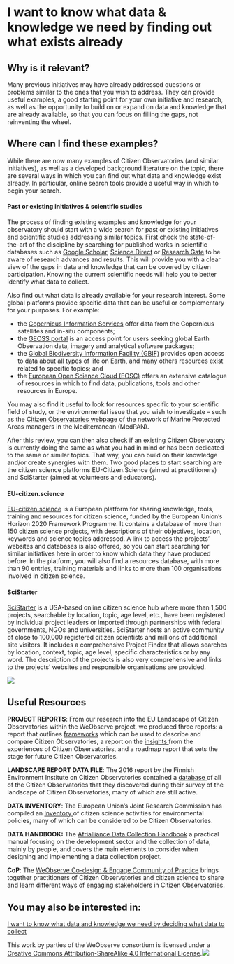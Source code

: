 # I want to know what data & knowledge we need by finding out what exists already

## Why is it relevant?

Many previous initiatives may have already addressed questions or problems similar to the ones that you wish to address. They can provide useful examples, a good starting point for your own initiative and research, as well as the opportunity to build on or expand on data and knowledge that are already available, so that you can focus on filling the gaps, not reinventing the wheel.

## Where can I find these examples?

While there are now many examples of Citizen Observatories (and similar initiatives), as well as a developed background literature on the topic, there are several ways in which you can find out what data and knowledge exist already. In particular, online search tools provide a useful way in which to begin your search.

#### **Past or existing initiatives & scientific studies**

The process of finding existing examples and knowledge for your observatory should start with a wide search for past or existing initiatives and scientific studies addressing similar topics. First check the state-of-the-art of the discipline by searching for published works in scientific databases such as [Google Scholar](https://scholar.google.com/), [Science Direct](https://www.sciencedirect.com/) or [Research Gate](https://www.researchgate.net/) to be aware of research advances and results. This will provide you with a clear view of the gaps in data and knowledge that can be covered by citizen participation. Knowing the current scientific needs will help you to better identify what data to collect.

Also find out what data is already available for your research interest. Some global platforms provide specific data that can be useful or complementary for your purposes. For example:

* the [Copernicus Information Services](https://www.copernicus.eu/en/copernicus-services) offer data from the Copernicus satellites and in-situ components;
* the [GEOSS portal](https://www.geoportal.org/) is an access point for users seeking global Earth Observation data, imagery and analytical software packages;
* the [Global Biodiversity Information Facility (GBIF)](https://www.gbif.org/) provides open access to data about all types of life on Earth, and many others resources exist related to specific topics; and
* the [European Open Science Cloud (EOSC)](https://marketplace.eosc-portal.eu/services/c/sharing-discovery?q=\&service_id=\&sort=_score) offers an extensive catalogue of resources in which to find data, publications, tools and other resources in Europe.

You may also find it useful to look for resources specific to your scientific field of study, or the environmental issue that you wish to investigate – such as the [Citizen Observatories webpage](https://medpan.org/citizen-observatories/) of the network of Marine Protected Areas managers in the Mediterranean (MedPAN).

After this review, you can then also check if an existing Citizen Observatory is currently doing the same as what you had in mind or has been dedicated to the same or similar topics. That way, you can build on their knowledge and/or create synergies with them. Two good places to start searching are the citizen science platforms EU-Citizen.Science (aimed at practitioners) and SciStarter (aimed at volunteers and educators).

#### **EU-citizen.science**

[EU-citizen.science](https://eu-citizen.science/) is a European platform for sharing knowledge, tools, training and resources for citizen science, funded by the European Union’s Horizon 2020 Framework Programme. It contains a database of more than 150 citizen science projects, with descriptions of their objectives, location, keywords and science topics addressed. A link to access the projects’ websites and databases is also offered, so you can start searching for similar initiatives here in order to know which data they have produced before. In the platform, you will also find a resources database, with more than 90 entries, training materials and links to more than 100 organisations involved in citizen science.

#### **SciStarter**

[SciStarter](https://scistarter.org/) is a USA-based online citizen science hub where more than 1,500 projects, searchable by location, topic, age level, etc., have been registered by individual project leaders or imported through partnerships with federal governments, NGOs and universities. SciStarter hosts an active community of close to 100,000 registered citizen scientists and millions of additional site visitors. It includes a comprehensive Project Finder that allows searches by location, context, topic, age level, specific characteristics or by any word. The description of the projects is also very comprehensive and links to the projects’ websites and responsible organisations are provided.

![](https://www.weobserve.eu/wp-content/uploads/2021/03/Cookbook7.png)

## Useful Resources

**PROJECT REPORTS**: From our research into the EU Landscape of Citizen Observatories within the WeObserve project, we produced three reports: a report that outlines [frameworks](https://zenodo.org/record/3670895) which can be used to describe and compare Citizen Observatories, a report on the [insights ](https://zenodo.org/record/4472670)from the experiences of Citizen Observatories, and a roadmap report that sets the stage for future Citizen Observatories.

**LANDSCAPE REPORT DATA FILE**: The 2016 report by the Finnish Environment Institute on Citizen Observatories contained a [database ](https://helda.helsinki.fi/handle/10138/164810)of all of the Citizen Observatories that they discovered during their survey of the landscape of Citizen Observatories, many of which are still active.

**DATA INVENTORY**: The European Union’s Joint Research Commission has compiled an [Inventory ](https://data.jrc.ec.europa.eu/dataset/jrc-citsci-10004)of citizen science activities for environmental policies, many of which can be considered to be Citizen Observatories.

**DATA HANDBOOK:** The [Afrialliance Data Collection Handbook](https://afrialliance.org/knowledge-hub/water-and-climate-updates/now-available-online-afrialliance-handbook-data-collection) a practical manual focusing on the development sector and the collection of data, mainly by people, and covers the main elements to consider when designing and implementing a data collection project.

**CoP**: The [WeObserve Co-design & Engage Community of Practice](https://www.weobserve.eu/weobserve-cop1-co-creating-citizen-observatories-and-engaging-citizens/) brings together practitioners of Citizen Observatories and citizen science to share and learn different ways of engaging stakeholders in Citizen Observatories.

## You may also be interested in:

[I want to know what data and knowledge we need by deciding what data to collect](https://app.gitbook.com/o/-LbbpkbPn14_lT165GF4/s/xhdGyRLggMekKhjUZVP1/~/changes/7/creating-and-running-a-citizen-observatory/i-want-to-know-what-data-and-knowledge-we-need-by-deciding-what-data-to-collect)



This work by parties of the WeObserve consortium is licensed under a [Creative Commons Attribution-ShareAlike 4.0 International License](https://creativecommons.org/licenses/by-sa/2.0/).![](https://www.weobserve.eu/wp-content/uploads/2021/03/CC.png)
